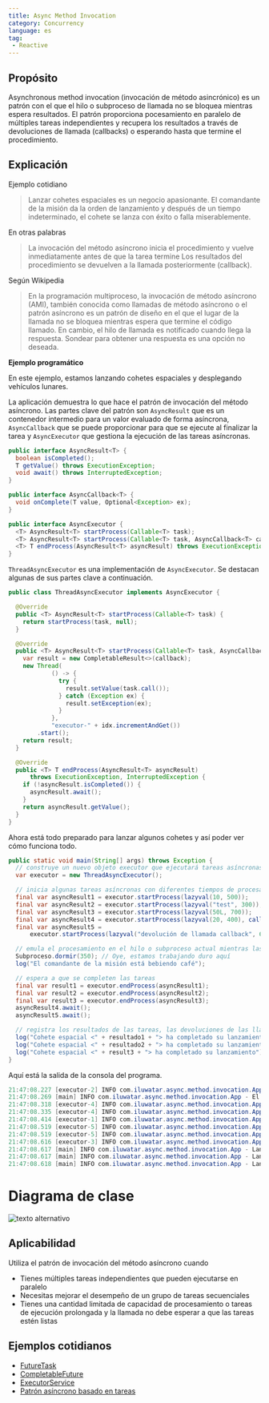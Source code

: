```yaml
---
title: Async Method Invocation
category: Concurrency
language: es
tag:
 - Reactive
---
```


## Propósito

Asynchronous method invocation (invocación de método asincrónico) es un patrón con el que el hilo o subproceso de llamada
no se bloquea mientras espera resultados. El patrón proporciona pocesamiento en paralelo de múltiples tareas independientes y recupera los resultados a través de
devoluciones de llamada (callbacks) o esperando hasta que termine el procedimiento.

## Explicación

Ejemplo cotidiano

> Lanzar cohetes espaciales es un negocio apasionante. El comandante de la misión da la orden de lanzamiento y
> después de un tiempo indeterminado, el cohete se lanza con éxito o falla miserablemente.

En otras palabras

> La invocación del método asíncrono inicia el procedimiento y vuelve inmediatamente antes de que la tarea termine
> Los resultados del procedimiento se devuelven a la llamada  posteriormente (callback).

Según Wikipedia

> En la programación multiproceso, la invocación de método asíncrono (AMI), también conocida como
> llamadas de método asíncrono o el patrón asíncrono es un patrón de diseño en el que el lugar de la llamada
> no se bloquea mientras espera que termine el código llamado. En cambio, el hilo de llamada es
> notificado cuando llega la respuesta. Sondear para obtener una respuesta es una opción no deseada.

**Ejemplo programático**

En este ejemplo, estamos lanzando cohetes espaciales y desplegando vehículos lunares.

La aplicación demuestra lo que hace el patrón de invocación del método asíncrono. Las partes clave del patrón son
`AsyncResult` que es un contenedor intermedio para un valor evaluado de forma asíncrona,
`AsyncCallback` que se puede proporcionar para que se ejecute al finalizar la tarea y `AsyncExecutor` que
gestiona la ejecución de las tareas asíncronas.

```java
public interface AsyncResult<T> {
  boolean isCompleted();
  T getValue() throws ExecutionException;
  void await() throws InterruptedException;
}
```

```java
public interface AsyncCallback<T> {
  void onComplete(T value, Optional<Exception> ex);
}
```

```java
public interface AsyncExecutor {
  <T> AsyncResult<T> startProcess(Callable<T> task);
  <T> AsyncResult<T> startProcess(Callable<T> task, AsyncCallback<T> callback);
  <T> T endProcess(AsyncResult<T> asyncResult) throws ExecutionException, InterruptedException;
}
```

`ThreadAsyncExecutor` es una implementación de `AsyncExecutor`. Se destacan algunas de sus partes clave a continuación.

```java
public class ThreadAsyncExecutor implements AsyncExecutor {

  @Override
  public <T> AsyncResult<T> startProcess(Callable<T> task) {
    return startProcess(task, null);
  }

  @Override
  public <T> AsyncResult<T> startProcess(Callable<T> task, AsyncCallback<T> callback) {
    var result = new CompletableResult<>(callback);
    new Thread(
            () -> {
              try {
                result.setValue(task.call());
              } catch (Exception ex) {
                result.setException(ex);
              }
            },
            "executor-" + idx.incrementAndGet())
        .start();
    return result;
  }

  @Override
  public <T> T endProcess(AsyncResult<T> asyncResult)
      throws ExecutionException, InterruptedException {
    if (!asyncResult.isCompleted()) {
      asyncResult.await();
    }
    return asyncResult.getValue();
  }
}
```

Ahora está todo preparado para lanzar algunos cohetes y así poder ver cómo funciona todo.

```java
public static void main(String[] args) throws Exception {
  // construye un nuevo objeto executor que ejecutará tareas asíncronas
  var executor = new ThreadAsyncExecutor();

  // inicia algunas tareas asíncronas con diferentes tiempos de procesamiento, las dos últimas con controladores de devolución de llamada
  final var asyncResult1 = executor.startProcess(lazyval(10, 500));
  final var asyncResult2 = executor.startProcess(lazyval("test", 300));
  final var asyncResult3 = executor.startProcess(lazyval(50L, 700));
  final var asyncResult4 = executor.startProcess(lazyval(20, 400), callback("Desplegando el rover lunar"));
  final var asyncResult5 =
      executor.startProcess(lazyval("devolución de llamada callback", 600), callback("Desplegando el rover lunar"));

  // emula el procesamiento en el hilo o subproceso actual mientras las tareas asíncronas se ejecutan en sus propios hilos o subprocesos
  Subproceso.dormir(350); // Oye, estamos trabajando duro aquí
  log("El comandante de la misión está bebiendo café");

  // espera a que se completen las tareas
  final var result1 = executor.endProcess(asyncResult1);
  final var result2 = executor.endProcess(asyncResult2);
  final var result3 = executor.endProcess(asyncResult3);
  asyncResult4.await();
  asyncResult5.await();

  // registra los resultados de las tareas, las devoluciones de las llamadas se registran inmediatamente cuando se completan
  log("Cohete espacial <" + resultado1 + "> ha completado su lanzamiento");
  log("Cohete espacial <" + resultado2 + "> ha completado su lanzamiento");
  log("Cohete espacial <" + result3 + "> ha completado su lanzamiento");
}
```

Aquí está la salida de la consola del programa.

```java
21:47:08.227 [executor-2] INFO com.iluwatar.async.method.invocation.App - Cohete espacial <prueba> lanzado con éxito
21:47:08.269 [main] INFO com.iluwatar.async.method.invocation.App - El comandante de la misión está bebiendo café
21:47:08.318 [executor-4] INFO com.iluwatar.async.method.invocation.App - Cohete espacial <20> lanzado con éxito
21:47:08.335 [executor-4] INFO com.iluwatar.async.method.invocation.App Desplegando el rover lunar <20>
21:47:08.414 [executor-1] INFO com.iluwatar.async.method.invocation.App  - Cohete espacial <10> lanzado con éxito
21:47:08.519 [executor-5] INFO com.iluwatar.async.method.invocation.App - Cohete espacial <devolución de llamada callback> lanzado con éxito
21:47:08.519 [executor-5] INFO com.iluwatar.async.method.invocation.App - Implementando el vehículo lunar <devolución de llamada callback>
21:47:08.616 [executor-3] INFO com.iluwatar.async.method.invocation.App - Cohete espacial <50> lanzado con éxito
21:47:08.617 [main] INFO com.iluwatar.async.method.invocation.App - Lanzamiento del cohete espacial <10> completado
21:47:08.617 [main] INFO com.iluwatar.async.method.invocation.App - Lanzamiento de cohete espacial <prueba> completado
21:47:08.618 [main] INFO com.iluwatar.async.method.invocation.App - Lanzamiento del cohete espacial <50> completado
```

# Diagrama de clase

![texto alternativo](./etc/async-method-invocation.png "Invocación de método asíncrono")

## Aplicabilidad

Utiliza el patrón de invocación del método asíncrono cuando

* Tienes múltiples tareas independientes que pueden ejecutarse en paralelo
* Necesitas mejorar el desempeño de un grupo de tareas secuenciales
* Tienes una cantidad limitada de capacidad de procesamiento o tareas de ejecución prolongada y la llamada no debe esperar a que las tareas estén listas

## Ejemplos cotidianos

* [FutureTask](http://docs.oracle.com/javase/8/docs/api/java/util/concurrent/FutureTask.html)
* [CompletableFuture](https://docs.oracle.com/javase/8/docs/api/java/util/concurrent/CompletableFuture.html)
* [ExecutorService](http://docs.oracle.com/javase/8/docs/api/java/util/concurrent/ExecutorService.html)
* [Patrón asíncrono basado en tareas](https://msdn.microsoft.com/en-us/library/hh873175.aspx)